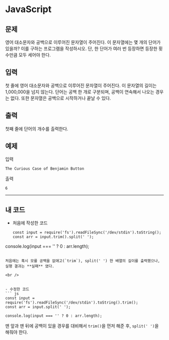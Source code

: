 # JavaScript

## 문제

영어 대소문자와 공백으로 이루어진 문자열이 주어진다. 이 문자열에는 몇 개의 단어가 있을까? 이를 구하는 프로그램을 작성하시오. 단, 한 단어가 여러 번 등장하면 등장한 횟수만큼 모두 세어야 한다.

## 입력

첫 줄에 영어 대소문자와 공백으로 이루어진 문자열이 주어진다. 이 문자열의 길이는 1,000,000을 넘지 않는다. 단어는 공백 한 개로 구분되며, 공백이 연속해서 나오는 경우는 없다. 또한 문자열은 공백으로 시작하거나 끝날 수 있다.

## 출력

첫째 줄에 단어의 개수를 출력한다.

## 예제

입력

```
The Curious Case of Benjamin Button
```

출력

```
6
```

---

## 내 코드

-   처음에 작성한 코드
    
    ```
    const input = require('fs').readFileSync('/dev/stdin').toString();
    const arr = input.trim().split(' ');
    ```
    

console.log(input === '' ? 0 : arr.length);

````

처음에는 혹시 모를 공백을 없애고(`trim`), split(' ') 한 배열의 길이를 출력했으나, 실행 결과는 **실패** 였다.

<br />


- 수정한 코드
``` js
const input = require('fs').readFileSync('/dev/stdin').toString().trim();
const arr = input.split(' ');

console.log(input === '' ? 0 : arr.length);
````

맨 앞과 맨 뒤에 공백이 있을 경우를 대비해서 `trim()`을 먼저 해준 후, `split(' ')`을 해줘야 한다.
